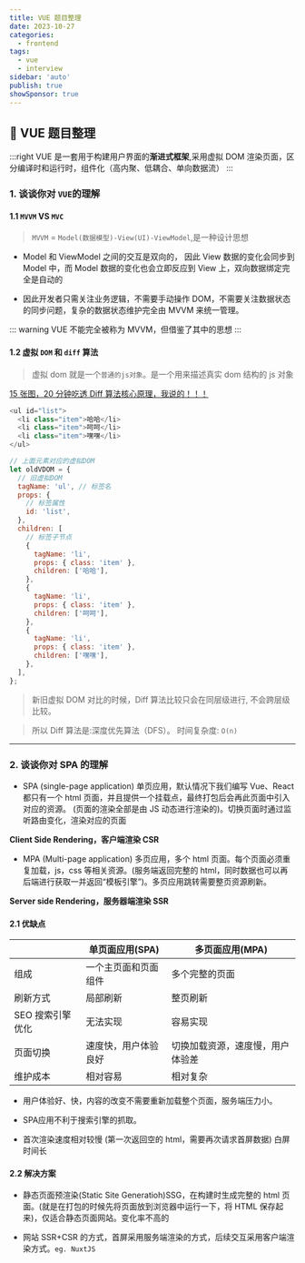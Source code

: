 ```yaml
---
title: VUE 题目整理
date: 2023-10-27
categories:
  - frontend
tags:
  - vue
  - interview
sidebar: 'auto'
publish: true
showSponsor: true
---
```


## 👋 VUE 题目整理

:::right
VUE 是一套用于构建用户界面的**渐进式框架**,采用虚拟 DOM 渲染页面，区分编译时和运行时，组件化（高内聚、低耦合、单向数据流）
:::

### 1. 谈谈你对 `VUE`的理解

#### 1.1 `MVVM` VS `MVC`

> `MVVM` = `Model(数据模型)-View(UI)-ViewModel`,是一种设计思想

- Model 和 ViewModel 之间的交互是双向的， 因此 View 数据的变化会同步到 Model 中，而 Model 数据的变化也会立即反应到 View 上，双向数据绑定完全是自动的

- 因此开发者只需关注业务逻辑，不需要手动操作 DOM，不需要关注数据状态的同步问题，复杂的数据状态维护完全由 MVVM 来统一管理。

::: warning
VUE 不能完全被称为 MVVM，但借鉴了其中的思想
:::

#### 1.2 虚拟 `DOM` 和 `diff` 算法

> 虚拟 dom 就是一个`普通的js对象`。是一个用来描述真实 dom 结构的 js 对象

[15 张图，20 分钟吃透 Diff 算法核心原理，我说的！！！](https://juejin.cn/post/6994959998283907102)

```js
<ul id="list">
  <li class="item">哈哈</li>
  <li class="item">呵呵</li>
  <li class="item">嘿嘿</li>
</ul>
```

```js
// 上面元素对应的虚拟DOM
let oldVDOM = {
  // 旧虚拟DOM
  tagName: 'ul', // 标签名
  props: {
    // 标签属性
    id: 'list',
  },
  children: [
    // 标签子节点
    {
      tagName: 'li',
      props: { class: 'item' },
      children: ['哈哈'],
    },
    {
      tagName: 'li',
      props: { class: 'item' },
      children: ['呵呵'],
    },
    {
      tagName: 'li',
      props: { class: 'item' },
      children: ['嘿嘿'],
    },
  ],
};
```

> 新旧虚拟 DOM 对比的时候，Diff 算法比较只会在同层级进行, 不会跨层级比较。

> 所以 Diff 算法是:深度优先算法（DFS）。 时间复杂度: `O(n)`

---

### 2. 谈谈你对 SPA 的理解

- SPA (single-page application) 单页应用，默认情况下我们编写 Vue、React 都只有一个 html 页面，并且提供一个挂载点，最终打包后会再此页面中引入对应的资源。 (页面的渲染全部是由 JS 动态进行渲染的)。切换页面时通过监听路由变化，渲染对应的页面

**Client Side Rendering，客户端渲染 CSR**

- MPA (Multi-page application) 多页应用，多个 html 页面。每个页面必须重复加载，js，css 等相关资源。(服务端返回完整的 html，同时数据也可以再后端进行获取一并返回“模板引擎”)。多页应用跳转需要整页资源刷新。

**Server side Rendering，服务器端渲染 SSR**

#### 2.1 优缺点

| &nbsp; | 单页面应用(SPA) | 多页面应用(MPA) |
| ------ | --------------- | --------------- |
| 组成 | 一个主页面和页面组件 | 多个完整的页面 |
| 刷新方式 | 局部刷新 | 整页刷新 |
| SEO 搜索引擎优化 | 无法实现 | 容易实现 |
| 页面切换 | 速度快，用户体验良好 | 切换加载资源，速度慢，用户体验差
| 维护成本 | 相对容易 | 相对复杂

- 用户体验好、快，内容的改变不需要重新加载整个页面，服务端压力小。

- SPA应用不利于搜索引擎的抓取。

- 首次渲染速度相对较慢 (第一次返回空的 html，需要再次请求首屏数据) 白屏时间长

#### 2.2 解决方案

- 静态页面预渲染(Static Site Generatioh)SSG，在构建时生成完整的 html 页面。(就是在打包的时候先将页面放到浏览器中运行一下，将 HTML 保存起来)，仅适合静态页面网站。变化率不高的

- 网站 SSR+CSR 的方式，首屏采用服务端渲染的方式，后续交互采用客户端渲染方式。`eg. NuxtJS`
